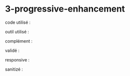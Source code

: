 # 3-progressive-enhancement

code utilisé :

outil utilisé :

complément :

validé :

responsive :

sanitizé :
